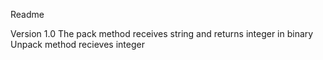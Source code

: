 Readme

Version 1.0
  The pack method receives string and returns integer in binary
  Unpack method recieves integer
  
